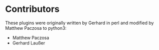 Contributors
============

These plugins were originally written by Gerhard in perl and modified by Matthew Paczosa to python3:

* Matthew Paczosa
* Gerhard Laußer

